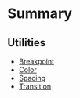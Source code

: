 # Summary

## Utilities

- [Breakpoint](./src/breakpoint/readme.md)
- [Color](./src/color/readme.md)
- [Spacing](./src/spacing/readme.md)
- [Transition](./src/transition/readme.md)
